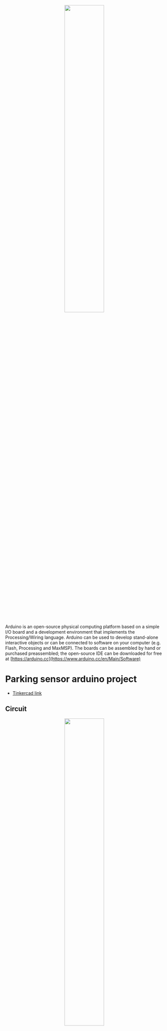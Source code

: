 <p align="center">
	<img src="http://content.arduino.cc/brand/arduino-color.svg" width="50%" />
</p>

Arduino is an open-source physical computing platform based on a simple I/O
board and a development environment that implements the Processing/Wiring
language. Arduino can be used to develop stand-alone interactive objects or
can be connected to software on your computer (e.g. Flash, Processing and MaxMSP).
The boards can be assembled by hand or purchased preassembled; the open-source
IDE can be downloaded for free at [https://arduino.cc](https://www.arduino.cc/en/Main/Software)


# Parking sensor arduino project


- [Tinkercad link](https://www.tinkercad.com/embed/dj0SsiJUyb4?editbtn=1)


## Circuit 

<p align="center">
	<img src="https://github.com/ademirjusic/VIN-projekt/tree/main/images/circuit.png" width="50%" />
</p>




